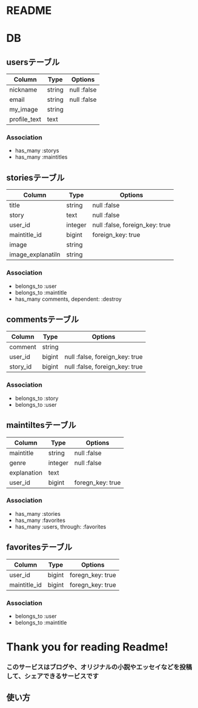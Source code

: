 # README

# DB

## usersテーブル
|Column|Type|Options|
|------|----|-------|
|nickname|string|null :false|
|email|string|null :false|
|my_image|string||
|profile_text|text||

### Association
- has_many :storys
- has_many :maintitles

## storiesテーブル
|Column|Type|Options|
|------|----|-------|
|title|string|null :false|
|story|text|null :false|
|user_id|integer|null :false, foreign_key: true|
|maintitle_id|bigint|foreign_key: true|
|image|string||
|image_explanatiln|string||

### Association
- belongs_to :user
- belongs_to :maintitle
- has_many comments, dependent: :destroy


## commentsテーブル
|Column|Type|Options|
|------|----|-------|
|comment|string||
|user_id|bigint|null :false, foreign_key: true|
|story_id|bigint|null :false, foreign_key: true|

### Association
- belongs_to :story
- belongs_to :user

## maintiltesテーブル
|Column|Type|Options|
|------|----|-------|
|maintitle|string|null :false|
|genre|integer|null :false|
|explanation|text||
|user_id|bigint|foregn_key: true|

### Association
- has_many :stories
- has_many :favorites
- has_many :users, through: :favorites

## favoritesテーブル
|Column|Type|Options|
|------|----|-------|
|user_id|bigint|foregn_key: true|
|maintitle_id|bigint|foregn_key: true|

### Association
- belongs_to :user
- belongs_to :maintitle



# Thank you for reading Readme!

### このサービスはブログや、オリジナルの小説やエッセイなどを投稿して、シェアできるサービスです

## 使い方



